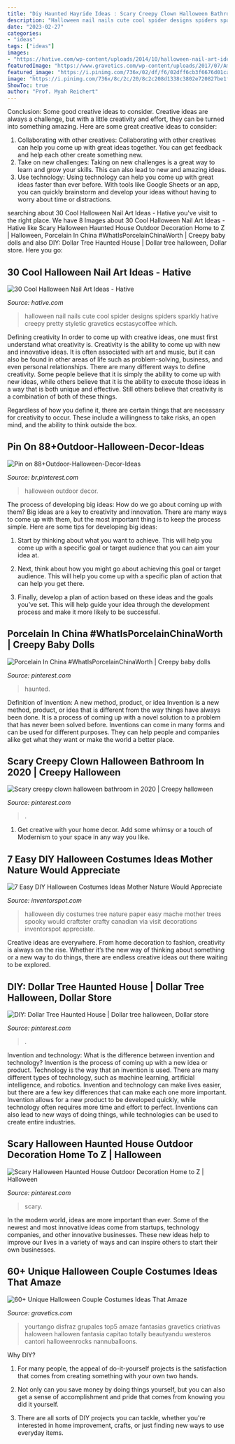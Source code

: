 ```yaml
---
title: "Diy Haunted Hayride Ideas : Scary Creepy Clown Halloween Bathroom In 2020"
description: "Halloween nail nails cute cool spider designs spiders sparkly hative creepy pretty styletic gravetics ecstasycoffee which"
date: "2023-02-27"
categories:
- "ideas"
tags: ["ideas"]
images:
- "https://hative.com/wp-content/uploads/2014/10/halloween-nail-art-ideas/20-spider-halloween-nail.jpg"
featuredImage: "https://www.gravetics.com/wp-content/uploads/2017/07/Amazing-ideas-from-pop-culture.jpg"
featured_image: "https://i.pinimg.com/736x/02/df/f6/02dff6cb3f6676d01ca5602a500a05be.jpg"
image: "https://i.pinimg.com/736x/8c/2c/20/8c2c208d1338c3802e720827be1f9119.jpg"
ShowToc: true
author: "Prof. Myah Reichert"
---
```



Conclusion: Some good creative ideas to consider.
Creative ideas are always a challenge, but with a little creativity and effort, they can be turned into something amazing. Here are some great creative ideas to consider: 
1. Collaborating with other creatives: Collaborating with other creatives can help you come up with great ideas together. You can get feedback and help each other create something new. 
2. Take on new challenges: Taking on new challenges is a great way to learn and grow your skills. This can also lead to new and amazing ideas. 
3. Use technology: Using technology can help you come up with great ideas faster than ever before. With tools like Google Sheets or an app, you can quickly brainstorm and develop your ideas without having to worry about time or distractions.

	

		
searching about 30 Cool Halloween Nail Art Ideas - Hative you've visit to the right place. We have 8 Images about 30 Cool Halloween Nail Art Ideas - Hative like Scary Halloween Haunted House Outdoor Decoration Home to Z | Halloween, Porcelain In China #WhatIsPorcelainChinaWorth | Creepy baby dolls and also DIY: Dollar Tree Haunted House | Dollar tree halloween, Dollar store. Here you go:
		
    
## 30 Cool Halloween Nail Art Ideas - Hative

<img loading=lazy src="https://hative.com/wp-content/uploads/2014/10/halloween-nail-art-ideas/20-spider-halloween-nail.jpg" onerror="this.onerror=null;this.src='https://tse1.mm.bing.net/th?id=OIP.XnCMrMyY_5Rk3vJaw4YgEAHaKH&amp;pid=15.1';" alt="30 Cool Halloween Nail Art Ideas - Hative">

_Source: hative.com_

>halloween nail nails cute cool spider designs spiders sparkly hative creepy pretty styletic gravetics ecstasycoffee which. 

	

Defining creativity
In order to come up with creative ideas, one must first understand what creativity is. Creativity is the ability to come up with new and innovative ideas. It is often associated with art and music, but it can also be found in other areas of life such as problem-solving, business, and even personal relationships.
There are many different ways to define creativity. Some people believe that it is simply the ability to come up with new ideas, while others believe that it is the ability to execute those ideas in a way that is both unique and effective. Still others believe that creativity is a combination of both of these things.

Regardless of how you define it, there are certain things that are necessary for creativity to occur. These include a willingness to take risks, an open mind, and the ability to think outside the box.

    
## Pin On 88+Outdoor-Halloween-Decor-Ideas

<img loading=lazy src="https://i.pinimg.com/736x/84/60/b6/8460b6b8d81e8bff26447f5d50b7a2aa.jpg" onerror="this.onerror=null;this.src='https://tse3.mm.bing.net/th?id=OIP.TXXjvmBOfNUwckV2oLWCeQHaMQ&amp;pid=15.1';" alt="Pin on 88+Outdoor-Halloween-Decor-Ideas">

_Source: br.pinterest.com_

>halloween outdoor decor. 

	

The process of developing big ideas: How do we go about coming up with them?
Big ideas are a key to creativity and innovation. There are many ways to come up with them, but the most important thing is to keep the process simple. Here are some tips for developing big ideas:
1. Start by thinking about what you want to achieve. This will help you come up with a specific goal or target audience that you can aim your idea at.

2. Next, think about how you might go about achieving this goal or target audience. This will help you come up with a specific plan of action that can help you get there.

3. Finally, develop a plan of action based on these ideas and the goals you’ve set. This will help guide your idea through the development process and make it more likely to be successful.

    
## Porcelain In China #WhatIsPorcelainChinaWorth | Creepy Baby Dolls

<img loading=lazy src="https://i.pinimg.com/736x/8c/2c/20/8c2c208d1338c3802e720827be1f9119.jpg" onerror="this.onerror=null;this.src='https://tse1.mm.bing.net/th?id=OIP.IdD6GGIeciqROkaNdErRPgHaL2&amp;pid=15.1';" alt="Porcelain In China #WhatIsPorcelainChinaWorth | Creepy baby dolls">

_Source: pinterest.com_

>haunted. 

	

Definition of Invention: A new method, product, or idea
Invention is a new method, product, or idea that is different from the way things have always been done. It is a process of coming up with a novel solution to a problem that has never been solved before. Inventions can come in many forms and can be used for different purposes. They can help people and companies alike get what they want or make the world a better place.

    
## Scary Creepy Clown Halloween Bathroom In 2020 | Creepy Halloween

<img loading=lazy src="https://i.pinimg.com/736x/02/df/f6/02dff6cb3f6676d01ca5602a500a05be.jpg" onerror="this.onerror=null;this.src='https://tse2.mm.bing.net/th?id=OIP.7lZrFQx2oqDnkeC2TPr54wHaNK&amp;pid=15.1';" alt="Scary creepy clown halloween bathroom in 2020 | Creepy halloween">

_Source: pinterest.com_

>. 

	

1. Get creative with your home decor. Add some whimsy or a touch of Modernism to your space in any way you like. 

    
## 7 Easy DIY Halloween Costumes Ideas Mother Nature Would Appreciate

<img loading=lazy src="http://inventorspot.com/files/blog1/HalloweenTree001.jpg" onerror="this.onerror=null;this.src='https://tse2.mm.bing.net/th?id=OIP.ZTWu5VGnWO4x4xT1pBuWEgHaJ4&amp;pid=15.1';" alt="7 Easy DIY Halloween Costumes Ideas Mother Nature Would Appreciate">

_Source: inventorspot.com_

>halloween diy costumes tree nature paper easy mache mother trees spooky would craftster crafty canadian via visit decorations inventorspot appreciate. 

	

Creative ideas are everywhere. From home decoration to fashion, creativity is always on the rise. Whether it’s the new way of thinking about something or a new way to do things, there are endless creative ideas out there waiting to be explored.

    
## DIY: Dollar Tree Haunted House | Dollar Tree Halloween, Dollar Store

<img loading=lazy src="https://i.pinimg.com/736x/58/48/50/584850ebaa2ae40168c9fc003f7070cf.jpg" onerror="this.onerror=null;this.src='https://tse1.mm.bing.net/th?id=OIP.qa4lQK3y2dLwyr9G_nn2HgHaLH&amp;pid=15.1';" alt="DIY: Dollar Tree Haunted House | Dollar tree halloween, Dollar store">

_Source: pinterest.com_

>. 

	

Invention and technology: What is the difference between invention and technology?
Invention is the process of coming up with a new idea or product. Technology is the way that an invention is used. There are many different types of technology, such as machine learning, artificial intelligence, and robotics. Invention and technology can make lives easier, but there are a few key differences that can make each one more important. 
Invention allows for a new product to be developed quickly, while technology often requires more time and effort to perfect. Inventions can also lead to new ways of doing things, while technologies can be used to create entire industries.

    
## Scary Halloween Haunted House Outdoor Decoration Home To Z | Halloween

<img loading=lazy src="https://i.pinimg.com/736x/c1/d4/f4/c1d4f47d8bdcd3974f52777494f42219.jpg" onerror="this.onerror=null;this.src='https://tse3.mm.bing.net/th?id=OIP.7t8SdesSJt0aTtGXt1pwiQHaJ3&amp;pid=15.1';" alt="Scary Halloween Haunted House Outdoor Decoration Home to Z | Halloween">

_Source: pinterest.com_

>scary. 

	

In the modern world, ideas are more important than ever. Some of the newest and most innovative ideas come from startups, technology companies, and other innovative businesses. These new ideas help to improve our lives in a variety of ways and can inspire others to start their own businesses.

    
## 60+ Unique Halloween Couple Costumes Ideas That Amaze

<img loading=lazy src="https://www.gravetics.com/wp-content/uploads/2017/07/Amazing-ideas-from-pop-culture.jpg" onerror="this.onerror=null;this.src='https://tse4.mm.bing.net/th?id=OIP.epI5YBHAnTFlnEQrgD8eXwHaLL&amp;pid=15.1';" alt="60+ Unique Halloween Couple Costumes Ideas That Amaze">

_Source: gravetics.com_

>yourtango disfraz grupales top5 amaze fantasias gravetics criativas haloween hallowen fantasia capitao totally beautyandu westeros cantori halloweenrocks nannuballoons. 

	

Why DIY?
1. For many people, the appeal of do-it-yourself projects is the satisfaction that comes from creating something with your own two hands.
2. Not only can you save money by doing things yourself, but you can also get a sense of accomplishment and pride that comes from knowing you did it yourself.

3. There are all sorts of DIY projects you can tackle, whether you're interested in home improvement, crafts, or just finding new ways to use everyday items.


